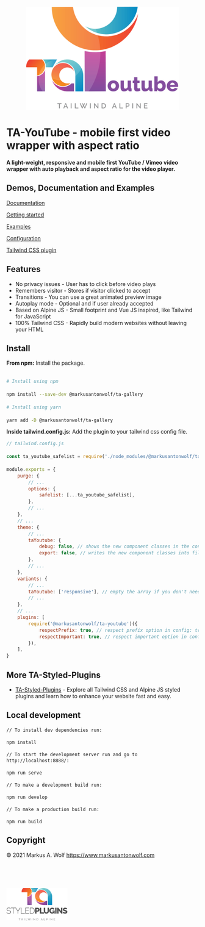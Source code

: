 <p align="center">
  <img src="https://github.com/markusantonwolf/ta-youtube/raw/master/public/img/logo-ta-youtube.png" width="400px" />
</p>

# **TA-YouTube** - mobile first video wrapper with aspect ratio

**A light-weight, responsive and mobile first YouTube / Vimeo video wrapper with auto playback and aspect ratio for the video player.**

## Demos, Documentation and Examples

[Documentation](https://ta-styled-plugins.com/ta-youtube/)

[Getting started](https://ta-styled-plugins.com/ta-youtube/getting-started/)

[Examples](https://ta-styled-plugins.com/ta-youtube/examples/)

[Configuration](https://ta-styled-plugins.com/ta-youtube/configuration/)

[Tailwind CSS plugin](https://ta-styled-plugins.com/ta-youtube/tailwind-css-plugin/)

## Features

-   No privacy issues - User has to click before video plays
-   Remembers visitor - Stores if visitor clicked to accept
-   Transitions - You can use a great animated preview image
-   Autoplay mode - Optional and if user already accepted
-   Based on Alpine JS - Small footprint and Vue JS inspired, like Tailwind for JavaScript
-   100% Tailwind CSS - Rapidly build modern websites without leaving your HTML

## Install

**From npm:** Install the package.

```bash

# Install using npm

npm install --save-dev @markusantonwolf/ta-gallery

# Install using yarn

yarn add -D @markusantonwolf/ta-gallery
```

**Inside tailwind.config.js:** Add the plugin to your tailwind css config file.

```js
// tailwind.config.js

const ta_youtube_safelist = require('./node_modules/@markusantonwolf/ta-youtube/src/plugin/safelist')

module.exports = {
    purge: {
        // ...
        options: {
            safelist: [...ta_youtube_safelist],
        },
        // ...
    },
    // ...
    theme: {
        // ...
        taYoutube: {
            debug: false, // shows the new component classes in the console while building
            export: false, // writes the new component classes into files ./public/utilities.css & /public/keyframes.css
        },
        // ...
    },
    variants: {
        // ...
        taYoutube: ['responsive'], // empty the array if you don't need a responsive variant
        // ...
    },
    // ...
    plugins: [
        require('@markusantonwolf/ta-youtube')({
            respectPrefix: true, // respect prefix option in config: true (default) | false
            respectImportant: true, // respect important option in config: true (default) | false
        }),
    ],
}
```

## More TA-Styled-Plugins

-   [TA-Styled-Plugins](https://ta-styled-plugins.com/) - Explore all Tailwind CSS and Alpine JS styled plugins and learn how to enhance your website fast and easy.

## Local development

```
// To install dev dependencies run:

npm install

// To start the development server run and go to http://localhost:8888/:

npm run serve

// To make a development build run:

npm run develop

// To make a production build run:

npm run build
```

## Copyright

© 2021 Markus A. Wolf
<https://www.markusantonwolf.com>

<p>
<img src="./public/img/logo-ta-styled-plugins.png" width="160px" style="display:block;padding-top:4rem;" />
</p>
